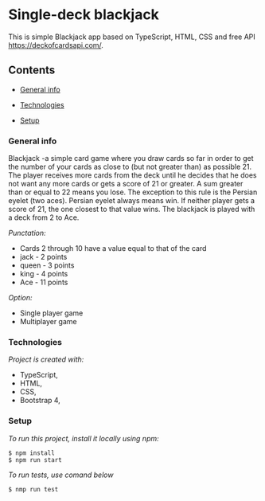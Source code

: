 # Single-deck blackjack



This is simple Blackjack app based on TypeScript, HTML, CSS and free API https://deckofcardsapi.com/.



## Contents

*  [General info](#genetal-info)

*  [Technologies](#technologies)

*  [Setup](#setup)



### General info



Blackjack -a simple card game where you draw cards so far in order to get the number of your cards as close to (but not greater than) as possible 21. The player receives more cards from the deck until he decides that he does not want any more cards or gets a score of 21 or greater. A sum greater than or equal to 22 means you lose. The exception to this rule is the Persian eyelet (two aces). Persian eyelet always means win. If neither player gets a score of 21, the one closest to that value wins. The blackjack is played with a deck from 2 to Ace.

*Punctation:*
* Cards 2 through 10 have a value equal to that of the card
* jack - 2 points
* queen - 3 points
* king - 4 points
* Ace - 11 points

*Option:*

* Single player game
* Multiplayer game



### Technologies



*Project is created with:*

* TypeScript, 
* HTML, 
* CSS,
* Bootstrap 4,



### Setup


*To run this project, install it locally using npm:*
```
$ npm install
$ npm run start 
```


*To run tests, use comand below*

```
$ nmp run test
```
